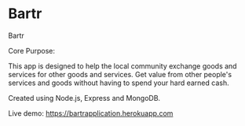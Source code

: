 # Bartr

Bartr

Core Purpose:

This app is designed to help the local community exchange goods and services for other goods and services. Get value from other people's services and goods without having to spend your hard earned cash.


Created using Node.js, Express and MongoDB.

Live demo: https://bartrapplication.herokuapp.com
